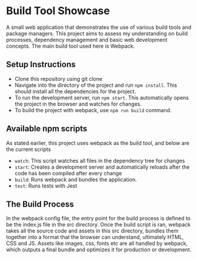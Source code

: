 # Build Tool Showcase

A small web application that demonstrates the use of various build tools and package managers. This project aims to assess my understanding on build processes, dependency management and basic web development concepts. The main build tool used here is Webpack.

## Setup Instructions

- Clone this repository using git clone
- Navigate into the directory of the project and run `npm install`. This should install all the dependencies for the project.
- To run the development server, run `npm start`. This automatically opens the project in the browser and watches for changes.
- To build the project with webpack, use `npm run build` command.

## Available npm scripts

As stated earlier, this project uses webpack as the build tool, and below are the current scripts

- `watch`: This script watches all files in the dependency tree for changes
- `start`: Creates a development server and automatically reloads after the code has been compiled after every change
- `build`: Runs webpack and bundles the application.
- `test`: Runs tests with Jest

## The Build Process

In the webpack config file, the entry point for the build process is defined to be the index.js file in the src directory. Once the build script is ran, webpack takes all the source code and assets in this src directory, bundles them together into a format that the browser can understand, ultimately HTML, CSS and JS. Assets like images, css, fonts etc are all handled by webpack, which outputs a final bundle and optimizes it for production or development.
